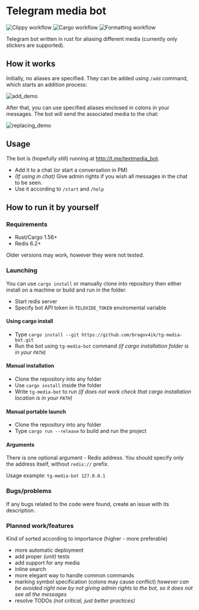 # Telegram media bot
![Clippy workflow](https://github.com/bragov4ik/tg-media-bot/actions/workflows/clippy_check.yml/badge.svg)
![Cargo workflow](https://github.com/bragov4ik/tg-media-bot/actions/workflows/cargo_check.yml/badge.svg)
![Formatting workflow](https://github.com/bragov4ik/tg-media-bot/actions/workflows/formatting.yml/badge.svg)

Telegram bot written in rust for aliasing different media (currently only stickers are supported). 

## How it works

Initially, no aliases are specified. They can be added using `/add` command, which starts an addition process:

![add_demo](https://user-images.githubusercontent.com/8144358/149161070-f11f947b-44a2-4c2e-b48f-ab291ba818e5.gif)

After that, you can use specified aliases enclosed in colons in your messages. The bot will send the associated media to the chat:

![replacing_demo](https://user-images.githubusercontent.com/8144358/149163920-cac6a7cc-8379-4b55-a172-b6a78270edac.gif)

## Usage

The bot is (hopefully still) running at http://t.me/textmedia_bot. 
* Add it to a chat (or start a conversation in PM)
* *(If using in chat)* Give admin rights if you wish all messages in the chat to be seen.
* Use it according to `/start` and `/help`

## How to run it by yourself

### Requirements
* Rust/Cargo 1.56+
* Redis 6.2+

Older versions may work, however they were not tested.

### Launching
You can use `cargo install` or manually clone into repository then either install on a machine or build and run in the folder.

* Start redis server
* Specify bot API token in `TELOXIDE_TOKEN` enviromental variable

#### Using cargo install
* Type `cargo install --git https://github.com/bragov4ik/tg-media-bot.git`
* Run the bot using `tg-media-bot` command *(if cargo installation folder is in your `PATH`)*
#### Manual installation
* Clone the repository into any folder
* Use `cargo install` inside the folder
* Write `tg-media-bot` to run *(if does not work check that cargo installation location is in your `PATH`)*
#### Manual portable launch
* Clone the repository into any folder
* Type `cargo run --release` to build and run the project


#### Arguments
There is one optional argument - Redis address. You should specify only the address itself, without `redis://` prefix.

Usage example: `tg-media-bot 127.0.0.1`

### Bugs/problems
If any bugs related to the code were found, create an issue with its description.

### Planned work/features
Kind of sorted according to importance (higher - more preferable)
* more automatic deployment
* add proper *(unit)* tests
* add support for any media
* inline search
* more elegant way to handle common commands
* marking symbol specification (colons may cause conflict) *however can be avoided right now by not giving admin rights to the bot, so it does not see all the messages*
* resolve TODOs *(not critical, just better practices)*
